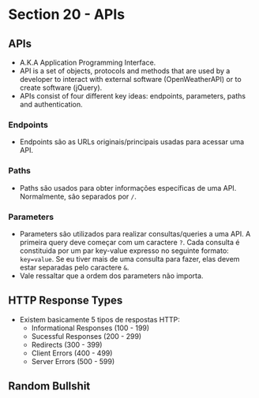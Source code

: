 # Section 20 - APIs

## APIs
* A.K.A Application Programming Interface.
* API is a set of objects, protocols and methods that are used by a developer to interact with external software (OpenWeatherAPI) or to create software (jQuery).
* APIs consist of four different key ideas: endpoints, parameters, paths and authentication.
### Endpoints
* Endpoints são as URLs originais/principais usadas para acessar uma API.
### Paths
* Paths são usados para obter informações específicas de uma API. Normalmente, são separados por ```/```.
### Parameters
* Parameters são utilizados para realizar consultas/queries a uma API. A primeira query deve começar com um caractere ```?```. Cada consulta é constituida por um par key-value expresso no seguinte formato: ```key=value```. Se eu tiver mais de uma consulta para fazer, elas devem estar separadas pelo caractere ```&```.
* Vale ressaltar que a ordem dos parameters não importa.

## HTTP Response Types
* Existem basicamente 5 tipos de respostas HTTP:
  * Informational Responses (100 - 199)
  * Sucessful Responses (200 - 299)
  * Redirects (300 - 399)
  * Client Errors (400 - 499)
  * Server Errors (500 - 599)

## Random Bullshit
